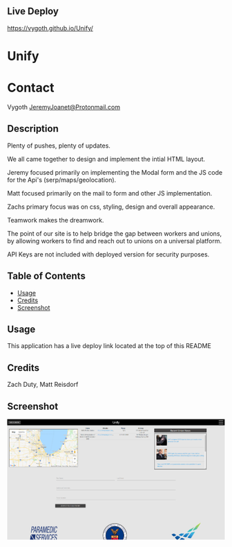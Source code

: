 ## Live Deploy
https://vygoth.github.io/Unify/

# Unify

# Contact
Vygoth
JeremyJoanet@Protonmail.com

## Description
Plenty of pushes, plenty of updates.

We all came together to design and implement the intial HTML layout.

Jeremy focused primarily on implementing the Modal form and the JS code for the Api's (serp/maps/geolocation).

Matt focused primarily on the mail to form and other JS implementation.

Zachs primary focus was on css, styling, design and overall appearance.

Teamwork makes the dreamwork.

The point of our site is to help bridge the gap between workers and unions, by allowing workers to find and reach out to unions on a universal platform.

API Keys are not included with deployed version for security purposes.

## Table of Contents
- [Usage](#Usage)
- [Credits](#Credits)
- [Screenshot](#Screenshot)

## Usage
This application has a live deploy link located at the top of this README

## Credits
Zach Duty, Matt Reisdorf

## Screenshot
![Screenshot](./Assets/Imgs/Unify-Screenshot.PNG)
